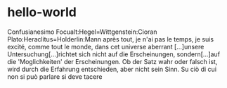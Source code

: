 # hello-world
Confusianesimo
Focualt:Hegel=Wittgenstein:Cioran
Plato:Heraclitus=Holderlin:Mann
après tout, je n'ai pas le temps, je suis excité, comme tout le monde, dans cet universe aberrant
[...]unsere Untersuchung[...]richtet sich nicht auf die Erscheinungen, sondern[...]auf die 'Moglichkeiten' der Erscheinungen. 
Ob der Satz wahr oder falsch ist, wird durch die Erfahrung entschieden, aber nicht sein Sinn. 
Su ciò di cui non si può parlare si deve tacere
